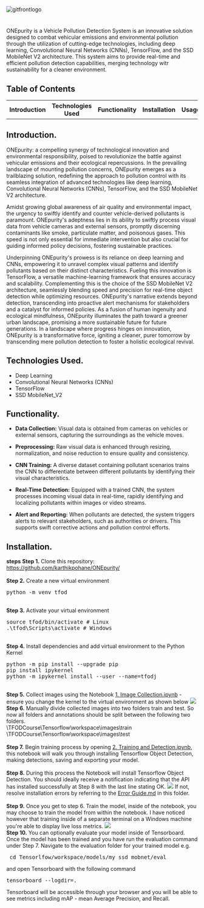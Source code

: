 ![gitfrontlogo](https://github.com/karthikpohane/ONEpurity/assets/117158132/ce489d55-66a0-42fc-b4fe-9b3f6989dbbb)
#
<p>ONEpurity is a Vehicle Pollution Detection System is an innovative solution designed to combat vehicular emissions and environmental pollution through the utilization of cutting-edge technologies, including deep learning, Convolutional Neural Networks (CNNs), TensorFlow, and the SSD MobileNet V2 architecture. This system aims to provide real-time and efficient pollution detection capabilities, merging technology witr sustainability for a cleaner environment.</p>

## Table of Contents

<table>
    <th>Introduction</th>
    <th>Technologies Used</th>
    <th>Functionality</th>
    <th>Installation</th>
    <th>Usage</th>
    <th>Workflow</th>
    <th>Environmental Impact</th>
    <th>Contributing</th>
</table>

## Introduction.

<p>ONEpurity: a compelling synergy of technological innovation and environmental responsibility, poised to revolutionize the battle against vehicular emissions and their ecological repercussions. In the prevailing landscape of mounting pollution concerns, ONEpurity emerges as a trailblazing solution, redefining the approach to pollution control with its seamless integration of advanced technologies like deep learning, Convolutional Neural Networks (CNNs), TensorFlow, and the SSD MobileNet V2 architecture.</p>
<p>Amidst growing global awareness of air quality and environmental impact, the urgency to swiftly identify and counter vehicle-derived pollutants is paramount. ONEpurity's adeptness lies in its ability to swiftly process visual data from vehicle cameras and external sensors, promptly discerning contaminants like smoke, particulate matter, and poisonous gases. This speed is not only essential for immediate intervention but also crucial for guiding informed policy decisions, fostering sustainable practices.</p>
<p>Underpinning ONEpurity's prowess is its reliance on deep learning and CNNs, empowering it to unravel complex visual patterns and identify pollutants based on their distinct characteristics. Fueling this innovation is TensorFlow, a versatile machine-learning framework that ensures accuracy and scalability. Complementing this is the choice of the SSD MobileNet V2 architecture, seamlessly blending speed and precision for real-time object detection while optimizing resources.
ONEpurity's narrative extends beyond detection, transcending into proactive alert mechanisms for stakeholders and a catalyst for informed policies. As a fusion of human ingenuity and ecological mindfulness, ONEpurity illuminates the path toward a greener urban landscape, promising a more sustainable future for future generations. In a landscape where progress hinges on innovation, ONEpurity is a transformative force, igniting a cleaner, purer tomorrow by transcending mere pollution detection to foster a holistic ecological revival.</p>

## Technologies Used.
<ul>
    <li>Deep Learning</li>
    <li>Convolutional Neural Networks (CNNs)</li>
    <li>TensorFlow</li>
    <li>SSD MobileNet_V2</li>
</ul>

## Functionality.
<ul>
    <li><p><b>Data Collection:</b> Visual data is obtained from cameras on vehicles or external sensors, capturing the surroundings as the vehicle moves.</p></li>
    <li><p><b>Preprocessing:</b> Raw visual data is enhanced through resizing, normalization, and noise reduction to ensure quality and consistency.</p></li>
    <li><p><b>CNN Training:</b> A diverse dataset containing pollutant scenarios trains the CNN to differentiate between different pollutants by identifying their visual characteristics.</p></li>
    <li><p><b>Real-Time Detection:</b> Equipped with a trained CNN, the system processes incoming visual data in real-time, rapidly identifying and localizing pollutants within images or video streams.</p></li>
    <li><p><b>Alert and Reporting:</b> When pollutants are detected, the system triggers alerts to relevant stakeholders, such as authorities or drivers. This supports swift corrective actions and pollution control efforts.</p></li>
</ul>

## Installation.
<b>steps</b>
<b>Step 1.</b> Clone this repository: https://github.com/karthikpohane/ONEpurity/
<br/><br/>
<b>Step 2.</b> Create a new virtual environment 
<pre>
python -m venv tfod
</pre> 
<br/>
<b>Step 3.</b> Activate your virtual environment
<pre>
source tfod/bin/activate # Linux
.\tfod\Scripts\activate # Windows 
</pre>
<br/>
<b>Step 4.</b> Install dependencies and add virtual environment to the Python Kernel
<pre>
python -m pip install --upgrade pip
pip install ipykernel
python -m ipykernel install --user --name=tfodj
</pre>
<br/>
<b>Step 5.</b> Collect images using the Notebook <a href="https://github.com/karthikpohane/ONEpurity/blob/main/1.%20Image%20Collection.ipynb">1. Image Collection.ipynb</a> - ensure you change the kernel to the virtual environment as shown below
<img src="https://imgur.com/qSsLcBi"> 
<br/>
<b>Step 6.</b> Manually divide collected images into two folders train and test. So now all folders and annotations should be split between the following two folders. <br/>
\TFODCourse\Tensorflow\workspace\images\train<br />
\TFODCourse\Tensorflow\workspace\images\test
<br/><br/>
<b>Step 7.</b> Begin training process by opening <a href="https://github.com/karthikpohane/ONEpurity/blob/main/2.%20Training%20and%20Detection.ipynb">2. Training and Detection.ipynb</a>, this notebook will walk you through installing Tensorflow Object Detection, making detections, saving and exporting your model. 
<br /><br/>
<b>Step 8.</b> During this process the Notebook will install Tensorflow Object Detection. You should ideally receive a notification indicating that the API has installed successfully at Step 8 with the last line stating OK.  
<img src="https://i.imgur.com/FSQFo16.png">
If not, resolve installation errors by referring to the <a href="https://github.com/karthikpohane/ONEpurity/blob/main/README.md">Error Guide.md</a> in this folder.
<br /> <br/>
<b>Step 9.</b> Once you get to step 6. Train the model, inside of the notebook, you may choose to train the model from within the notebook. I have noticed however that training inside of a separate terminal on a Windows machine you're able to display live loss metrics. 
<img src="https://i.imgur.com/K0wLO57.png"> 
<br />
<b>Step 10.</b> You can optionally evaluate your model inside of Tensorboard. Once the model has been trained and you have run the evaluation command under Step 7. Navigate to the evaluation folder for your trained model e.g. 
<pre> cd Tensorlfow/workspace/models/my_ssd_mobnet/eval</pre> 
and open Tensorboard with the following command
<pre>tensorboard --logdir=. </pre>
Tensorboard will be accessible through your browser and you will be able to see metrics including mAP - mean Average Precision, and Recall.
<br />
